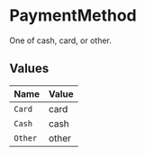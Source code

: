 # PaymentMethod

One of cash, card, or other.


## Values

| Name    | Value   |
| ------- | ------- |
| `Card`  | card    |
| `Cash`  | cash    |
| `Other` | other   |